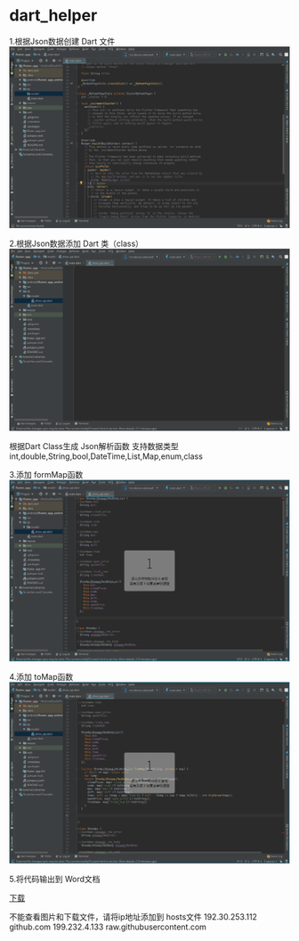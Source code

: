 # dart_helper
1.根据Json数据创建 Dart 文件
![add_file.gif](./readme/add_file.gif?raw=true)

2.根据Json数据添加 Dart 类（class）
![add_class.gif](./readme/add_class.gif?raw=true)


根据Dart Class生成 Json解析函数
支持数据类型
int,double,String,bool,DateTime,List,Map,enum,class

3.添加 formMap函数
![add_form_map.gif](./readme/add_form_map.gif?raw=true)

4.添加 toMap函数
![add_to_map.gif](./readme/add_to_map.gif?raw=true)


5.将代码输出到 Word文档

[下载](./dart_helper.jar?raw=true)

不能查看图片和下载文件，请将ip地址添加到 hosts文件
192.30.253.112  github.com
199.232.4.133   raw.githubusercontent.com